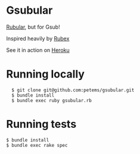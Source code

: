 # Gsubular
[Rubular](http://www.rubular.com), but for Gsub!

Inspired heavily by [Rubex](https://github.com/keithnorm/Rubex/)

See it in action on [Heroku](https://gsubular.herokuapp.com)

# Running locally

  ```
	$ git clone git@github.com:petems/gsubular.git
	$ bundle install
	$ bundle exec ruby gsubular.rb
  ```

# Running tests

  ```
  $ bundle install
  $ bundle exec rake spec
  ```
